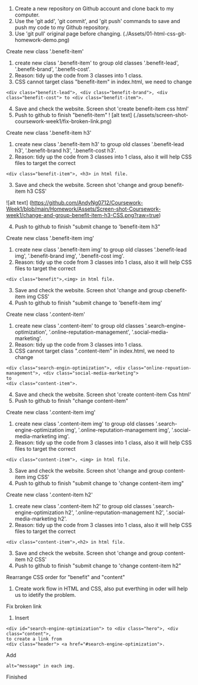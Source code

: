 1. Create a new repository on Github account and clone back to my computer. 
2. Use the 'git add', 'git commit', and 'git push' commands to save and push my code to my Github repository. 
3. Use 'git pull' original page before changing. (./Assets/01-html-css-git-homework-demo.png)

Create new class '.benefit-item'
1. create new class '.benefit-item' to group old classes '.benefit-lead', '.benefit-brand', '.benefit-cost'.
2. Reason: tidy up the code from 3 classes into 1 class.
3. CSS cannot target class "benefit-item" in index.html, we need to change 
```
<div class="benefit-lead">, <div class="benefit-brand">, <div class="benefit-cost"> to <div class="benefit-item">.
```
4. Save and check the website. Screen shot 'create benefit-item css html'
5. Push to github to finish "benefit-item"
! [alt text] (./assets/screen-shot-coursework-week1/fix-broken-link.png)


Create new class '.benefit-item h3'
1. create new class '.benefit-item h3' to group old classes '.benefit-lead h3', '.benefit-brand h3', '.benefit-cost h3'.
2. Reason: tidy up the code from 3 classes into 1 class, also it will help CSS files to target the correct 
```
<div class="benefit-item">, <h3> in html file. 
```
3. Save and check the website. Screen shot 'change and group benefit-item h3 CSS'

![alt text] (https://github.com/AndyNg0712/Coursework-Week1/blob/main/Homework/Assets/Screen-shot-Coursework-week1/change-and-group-benefit-item-h3-CSS.png?raw=true)


4. Push to github to finish "submit change to 'benefit-item h3"

Create new class '.benefit-item img'
1. create new class '.benefit-item img' to group old classes '.benefit-lead img', '.benefit-brand img', '.benefit-cost img'.
2. Reason: tidy up the code from 3 classes into 1 class, also it will help CSS files to target the correct 
```
<div class="benefit">,<img> in html file.
```
3. Save and check the website. Screen shot 'change and group cbenefit-item img CSS'
4. Push to github to finish "submit change to 'benefit-item img'

Create new class '.content-item'
1. create new class '.content-item' to group old classes '.search-engine-optimization', '.online-reputation-management', '.social-media-marketing'.
2. Reason: tidy up the code from 3 classes into 1 class.
3. CSS cannot target class ".content-item" in index.html, we need to change 
```
<div class="search-engin-optimization">, <div class="online-repuation-management">, <div class="social-media-marketing"> 
to 
<div class="content-item">. 
```
4. Save and check the website. Screen shot 'create content-item Css html'
5. Push to github to finish "change content-item"

Create new class '.content-item img'
1. create new class '.content-item img' to group old classes '.search-engine-optimization img', '.online-reputation-management img', '.social-media-marketing img'.
2. Reason: tidy up the code from 3 classes into 1 class, also it will help CSS files to target the correct 
```
<div class="content-item">, <img> in html file. 
```
3. Save and check the website. Screen shot 'change and group content-item img CSS'
4. Push to github to finish "submit change to 'change content-item img"

Create new class '.content-item h2'
1. create new class '.content-item h2' to group old classes '.search-engine-optimization h2', '.online-reputation-management h2', '.social-media-marketing h2'.
2. Reason: tidy up the code from 3 classes into 1 class, also it will help CSS files to target the correct 
```
<div class="content-item">,<h2> in html file.
``` 
3. Save and check the website. Screen shot 'change and group content-item h2 CSS'
4. Push to github to finish "submit change to 'change content-item h2"

Rearrange CSS order for "benefit" and "content" 
1. Create work flow in HTML and CSS, also put everthing in oder will help us to idetify the problem. 

Fix broken link
1. Insert 
```
<div id="search-engine-optimization"> to <div class="hero">, <div class="content">, 
to create a link from 
<div class="header"> <a href="#search-engine-optimization">.
```
Add 
```
alt="message" in each img. 
```

Finished
